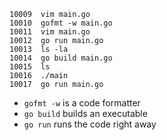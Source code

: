 ```
10009  vim main.go
10010  gofmt -w main.go
10011  vim main.go
10012  go run main.go
10013  ls -la
10014  go build main.go
10015  ls
10016  ./main
10017  go run main.go
```

* `gofmt -w` is a code formatter
* `go build` builds an executable
* `go run` runs the code right away
